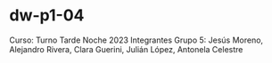 # dw-p1-04
Curso: Turno Tarde Noche 2023
Integrantes Grupo 5: Jesús Moreno, Alejandro Rivera, Clara Guerini, Julián López, Antonela Celestre
